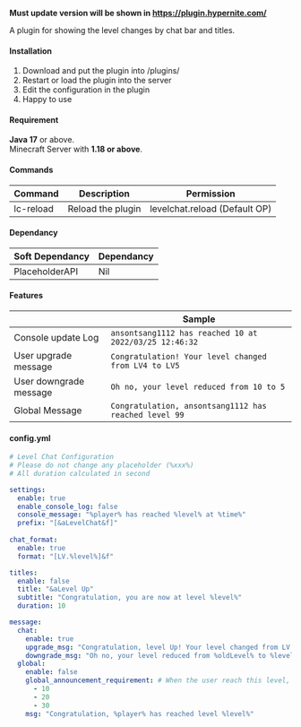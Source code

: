 **Must update version will be shown in https://plugin.hypernite.com/**

A plugin for showing the level changes by chat bar and titles.

#### Installation
1. Download and put the plugin into /plugins/
2. Restart or load the plugin into the server
3. Edit the configuration in the plugin
4. Happy to use

#### Requirement
**Java 17** or above.<br>
Minecraft Server with **1.18 or above**.

#### Commands
| Command | Description | Permission |
| ------ | ------ | ------ |
| lc-reload | Reload the plugin | levelchat.reload (Default OP) |


#### Dependancy
| Soft Dependancy | Dependancy |
| ------ | ----- | 
| PlaceholderAPI | Nil

#### Features
|  | Sample |
| ------ | ----- | 
| Console update Log | ``` ansontsang1112 has reached 10 at 2022/03/25 12:46:32 ```
| User upgrade message | ``` Congratulation! Your level changed from LV4 to LV5 ```
| User downgrade message | ``` Oh no, your level reduced from 10 to 5 ```
| Global Message | ``` Congratulation, ansontsang1112 has reached level 99 ```



#### config.yml
```yml
# Level Chat Configuration
# Please do not change any placeholder (%xxx%)
# All duration calculated in second

settings:
  enable: true
  enable_console_log: false
  console_message: "%player% has reached %level% at %time%"
  prefix: "[&aLevelChat&f]"
  
chat_format:
  enable: true
  format: "[LV.%level%]&f"

titles:
  enable: false
  title: "&aLevel Up"
  subtitle: "Congratulation, you are now at level %level%"
  duration: 10

message:
  chat:
    enable: true
    upgrade_msg: "Congratulation, level Up! Your level changed from LV.%oldLevel% to LV.%level%"
    downgrade_msg: "Oh no, your level reduced from %oldLevel% to %level%"
  global:
    enable: false
    global_announcement_requirement: # When the user reach this level, a global announcement will be made.
      - 10
      - 20
      - 30
    msg: "Congratulation, %player% has reached level %level%"
```
